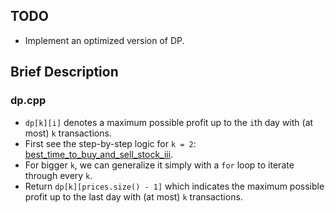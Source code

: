 ## TODO

* Implement an optimized version of DP.

## Brief Description

### dp.cpp

* `dp[k][i]` denotes a maximum possible profit up to the `i`th day with (at most) `k` transactions.
* First see the step-by-step logic for `k = 2`: [best_time_to_buy_and_sell_stock_iii](https://github.com/yellowjigi/algorithm/tree/main/leetcode/best_time_to_buy_and_sell_stock_iii).
* For bigger `k`, we can generalize it simply with a `for` loop to iterate through every `k`.
* Return `dp[k][prices.size() - 1]` which indicates the maximum possible profit up to the last day with (at most) `k` transactions.